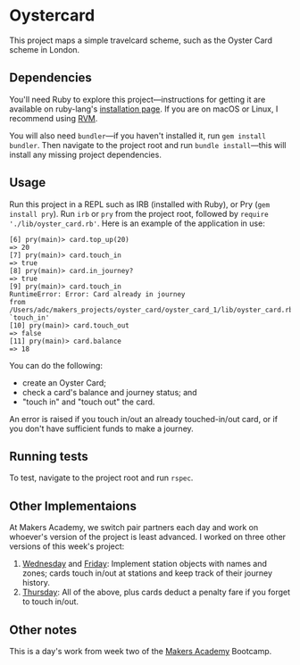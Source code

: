 # Oystercard

This project maps a simple travelcard scheme, such as the Oyster Card scheme in London. 

## Dependencies

You'll need Ruby to explore this project—instructions for getting it are available on ruby-lang's [installation page](https://www.ruby-lang.org/en/documentation/installation/). If you are on macOS or Linux, I recommend using [RVM](https://rvm.io).

You will also need `bundler`—if you haven't installed it, run `gem install bundler`. Then navigate to the project root and run `bundle install`—this will install any missing project dependencies.

## Usage

Run this project in a REPL such as IRB (installed with Ruby), or Pry (`gem install pry`). Run `irb` or `pry` from the project root, followed by `require './lib/oyster_card.rb'`. Here is an example of the application in use:

```
[6] pry(main)> card.top_up(20)
=> 20
[7] pry(main)> card.touch_in
=> true
[8] pry(main)> card.in_journey?
=> true
[9] pry(main)> card.touch_in
RuntimeError: Error: Card already in journey
from /Users/adc/makers_projects/oyster_card/oyster_card_1/lib/oyster_card.rb:16:in `touch_in'
[10] pry(main)> card.touch_out
=> false
[11] pry(main)> card.balance
=> 18
```

You can do the following:
* create an Oyster Card; 
* check a card's balance and journey status; and
* "touch in" and "touch out" the card.

An error is raised if you touch in/out an already touched-in/out card, or if you don't have sufficient funds to make a journey.

## Running tests

To test, navigate to the project root and run `rspec`.

## Other Implementaions

At Makers Academy, we switch pair partners each day and work on whoever's version of the project is least advanced. I worked on three other versions of this week's project:

1. [Wednesday](https://github.com/chrisjmit/oystercard/commits/master) and [Friday](https://github.com/Robert-G-J/oyster_challenge): Implement station objects with names and zones; cards touch in/out at stations and keep track of their journey history.
2. [Thursday](https://github.com/sophieklm/oystercard): All of the above, plus cards deduct a penalty fare if you forget to touch in/out.

## Other notes

This is a day's work from week two of the [Makers Academy](http://www.makersacademy.com) Bootcamp.
